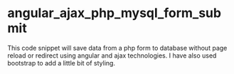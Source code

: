 # angular_ajax_php_mysql_form_submit
This code snippet will save data from a php form to database without page reload or redirect using angular and ajax technologies. I have also used bootstrap to add a little bit of styling.
